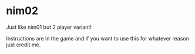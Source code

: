 # nim02
Just like nim01 but 2 player variant!

Instructions are in the game and if you want to use this for whatever reason just credit me.

